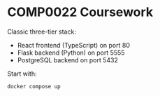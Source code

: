 # COMP0022 Coursework

Classic three-tier stack:
- React frontend (TypeScript) on port 80
- Flask backend (Python) on port 5555
- PostgreSQL backend on port 5432

Start with:
```shell
docker compose up
```
